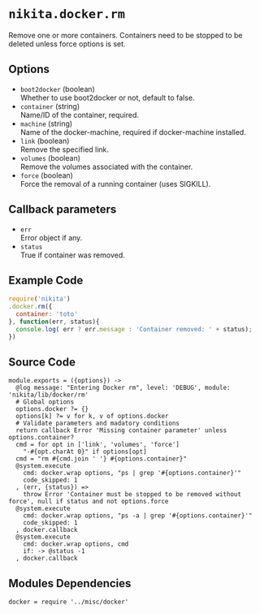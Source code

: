 
# `nikita.docker.rm`

Remove one or more containers. Containers need to be stopped to be deleted unless
force options is set.

## Options

* `boot2docker` (boolean)   
  Whether to use boot2docker or not, default to false.
* `container` (string)   
  Name/ID of the container, required.
* `machine` (string)   
  Name of the docker-machine, required if docker-machine installed.
* `link` (boolean)   
  Remove the specified link.
* `volumes` (boolean)   
  Remove the volumes associated with the container.
* `force` (boolean)   
  Force the removal of a running container (uses SIGKILL).

## Callback parameters

* `err`   
  Error object if any.
* `status`   
  True if container was removed.

## Example Code

```javascript
require('nikita')
.docker.rm({
  container: 'toto'
}, function(err, status){
  console.log( err ? err.message : 'Container removed: ' + status);
})
```

## Source Code

    module.exports = ({options}) ->
      @log message: "Entering Docker rm", level: 'DEBUG', module: 'nikita/lib/docker/rm'
      # Global options
      options.docker ?= {}
      options[k] ?= v for k, v of options.docker
      # Validate parameters and madatory conditions
      return callback Error 'Missing container parameter' unless options.container?
      cmd = for opt in ['link', 'volumes', 'force']
        "-#{opt.charAt 0}" if options[opt]
      cmd = "rm #{cmd.join ' '} #{options.container}"
      @system.execute
        cmd: docker.wrap options, "ps | grep '#{options.container}'"
        code_skipped: 1
      , (err, {status}) =>
        throw Error 'Container must be stopped to be removed without force', null if status and not options.force
      @system.execute
        cmd: docker.wrap options, "ps -a | grep '#{options.container}'"
        code_skipped: 1
      , docker.callback
      @system.execute
        cmd: docker.wrap options, cmd
        if: -> @status -1
      , docker.callback

## Modules Dependencies

    docker = require '../misc/docker'
